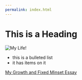 ```yaml
---
permalink: index.html
---
```


# This is a Heading

![My Life!](http://media.giphy.com/media/14aUO0Mf7dWDXW/giphy.gif "Another Day")

* this is a bulleted list
* it has items on it

[My Growth and Fixed Minset Essay](growth-vs-fixed-mindset.md)

